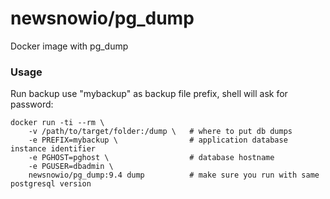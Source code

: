 newsnowio/pg_dump
================

Docker image with pg_dump

### Usage

Run backup use "mybackup" as backup file prefix, shell will ask for password:

    docker run -ti --rm \
        -v /path/to/target/folder:/dump \   # where to put db dumps
        -e PREFIX=mybackup \                # application database instance identifier
        -e PGHOST=pghost \                  # database hostname 
        -e PGUSER=dbadmin \
        newsnowio/pg_dump:9.4 dump          # make sure you run with same postgresql version
